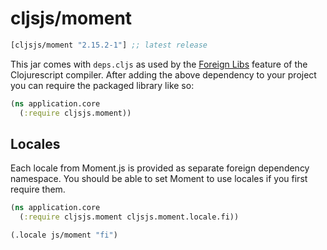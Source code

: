 # cljsjs/moment

[](dependency)
```clojure
[cljsjs/moment "2.15.2-1"] ;; latest release
```
[](/dependency)

This jar comes with `deps.cljs` as used by the [Foreign Libs][flibs] feature
of the Clojurescript compiler. After adding the above dependency to your project
you can require the packaged library like so:

```clojure
(ns application.core
  (:require cljsjs.moment))
```

## Locales

Each locale from Moment.js is provided as separate foreign dependency namespace.
You should be able to set Moment to use locales if you first require them.

```clojure
(ns application.core
  (:require cljsjs.moment cljsjs.moment.locale.fi))

(.locale js/moment "fi")
```

[flibs]: https://github.com/clojure/clojurescript/wiki/Packaging-Foreign-Dependencies
